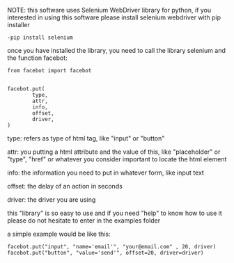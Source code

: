 NOTE: this software uses Selenium WebDriver library for python, if you interested in using this software please install selenium webdriver with pip installer

	-pip install selenium

once you have installed the library, you need to call the library selenium and the function facebot:

	from facebot import facebot


	facebot.put(
			type,
		   	attr,
			info,
			offset,
			driver,
	)
			
type: refers as type of html tag, like "input" or "button"

attr: you putting a html attribute and the value of this, like "placeholder" or "type", "href" or whatever you consider important to locate the html element

info: the information you need to put in whatever form, like input text

offset: the delay of an action in seconds

driver: the driver you are using


this "library" is so easy to use and if you need "help" to know how to use it please do not hesitate to enter in the examples folder 
 
a simple example would be like this:

	facebot.put("input", "name='email'", "your@email.com" , 20, driver)
	facebot.put("button", "value='send'", offset=20, driver=driver)
